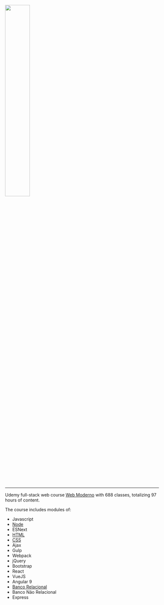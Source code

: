 <a href="https://www.cod3r.com.br/"><img src="https://s3.amazonaws.com/thinkific-import/220759/OSkIXgBSMGsQ7XYX6bsI_LOGOTIPO-CODER-FUNDOTRANSPARENTE-PRETA.png" width=40% height=40%/></a>

<hr>

Udemy full-stack web course [Web Moderno](https://www.udemy.com/course/curso-web/) with 688 classes, totalizing 97 hours of content.
  
The course includes modules of:
<ul>
  <li>Javascript</li>
  <li><a href="https://github.com/Gehm-Nicolas/cod3r/tree/main/node">Node </a></li>
  <li>ESNext</li>
  <li><a href="https://github.com/Gehm-Nicolas/cod3r/tree/main/html">HTML</a></li>
  <li><a href="https://github.com/Gehm-Nicolas/cod3r/tree/main/css">CSS</a></li>
  <li>Ajax</li>
  <li>Gulp</li>
  <li>Webpack</li>
  <li>jQuery</li>
  <li>Bootstrap</li>
  <li>React</li>
  <li>VueJS</li>
  <li>Angular 9</li>
  <li><a href="https://github.com/Gehm-Nicolas/cod3r/tree/main/banco-relacional">Banco Relacional</a></li>
  <li>Banco Não Relacional</li>
  <li>Express</li>
</ul>
